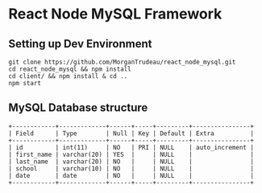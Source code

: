 # React Node MySQL Framework

## Setting up Dev Environment

```git clone https://github.com/MorganTrudeau/react_node_mysql.git```<br />
```cd react_node_mysql && npm install```<br />
```cd client/ && npm install & cd ..```<br />
```npm start```<br />

## MySQL Database structure
```
+------------+-------------+------+-----+---------+----------------+
| Field      | Type        | Null | Key | Default | Extra          |
+------------+-------------+------+-----+---------+----------------+
| id         | int(11)     | NO   | PRI | NULL    | auto_increment |
| first_name | varchar(20) | YES  |     | NULL    |                |
| last_name  | varchar(20) | NO   |     | NULL    |                |
| school     | varchar(10) | NO   |     | NULL    |                |
| date       | date        | NO   |     | NULL    |                |
+------------+-------------+------+-----+---------+----------------+
```
